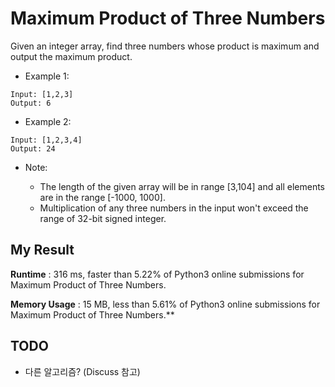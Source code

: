 # Maximum Product of Three Numbers

Given an integer array, find three numbers whose product is maximum and output the maximum product.

- Example 1:

```
Input: [1,2,3]
Output: 6
``` 

- Example 2:

```
Input: [1,2,3,4]
Output: 24
``` 

- Note:

  - The length of the given array will be in range [3,104] and all elements are in the range [-1000, 1000].
  - Multiplication of any three numbers in the input won't exceed the range of 32-bit signed integer.
  

## My Result

**Runtime** : 316 ms, faster than 5.22% of Python3 online submissions for Maximum Product of Three Numbers.

**Memory Usage** : 15 MB, less than 5.61% of Python3 online submissions for Maximum Product of Three Numbers.**

## TODO

- 다른 알고리즘? (Discuss 참고)
